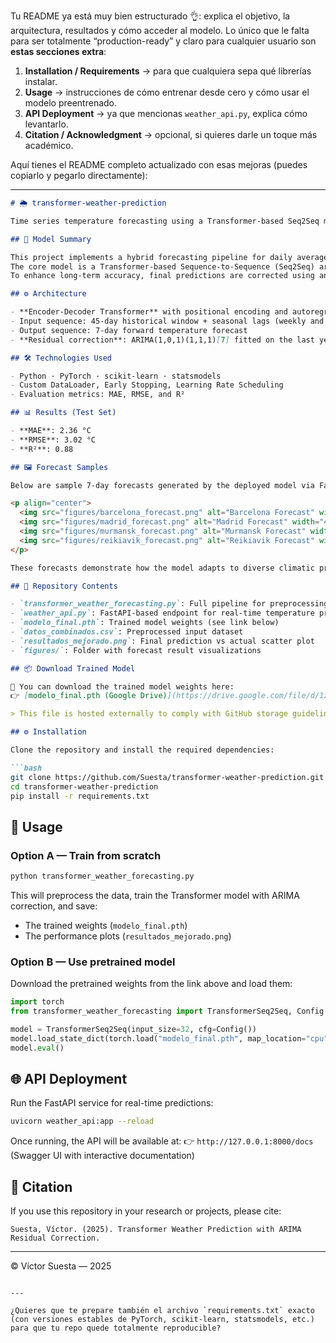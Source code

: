 Tu README ya está muy bien estructurado 👌: explica el objetivo, la arquitectura, resultados y cómo acceder al modelo.
Lo único que le falta para ser totalmente “production-ready” y claro para cualquier usuario son **estas secciones extra**:

1. **Installation / Requirements** → para que cualquiera sepa qué librerías instalar.
2. **Usage** → instrucciones de cómo entrenar desde cero y cómo usar el modelo preentrenado.
3. **API Deployment** → ya que mencionas `weather_api.py`, explica cómo levantarlo.
4. **Citation / Acknowledgment** → opcional, si quieres darle un toque más académico.

Aquí tienes el README completo actualizado con esas mejoras (puedes copiarlo y pegarlo directamente):

---

````markdown
# 🌦️ transformer-weather-prediction

Time series temperature forecasting using a Transformer-based Seq2Seq model with ARIMA residual adjustment.

## 🧠 Model Summary

This project implements a hybrid forecasting pipeline for daily average temperatures across 21 European cities.  
The core model is a Transformer-based Sequence-to-Sequence (Seq2Seq) architecture trained on sliding windows of historical meteorological data.  
To enhance long-term accuracy, final predictions are corrected using an ARIMA model fitted on the residuals.

## ⚙️ Architecture

- **Encoder-Decoder Transformer** with positional encoding and autoregressive decoding  
- Input sequence: 45-day historical window + seasonal lags (weekly and yearly)  
- Output sequence: 7-day forward temperature forecast  
- **Residual correction**: ARIMA(1,0,1)(1,1,1)[7] fitted on the last year of training residuals

## 🛠️ Technologies Used

- Python · PyTorch · scikit-learn · statsmodels  
- Custom DataLoader, Early Stopping, Learning Rate Scheduling  
- Evaluation metrics: MAE, RMSE, and R²

## 📊 Results (Test Set)

- **MAE**: 2.36 °C  
- **RMSE**: 3.02 °C  
- **R²**: 0.88

## 🖼️ Forecast Samples

Below are sample 7-day forecasts generated by the deployed model via FastAPI:

<p align="center">
  <img src="figures/barcelona_forecast.png" alt="Barcelona Forecast" width="400"/>
  <img src="figures/madrid_forecast.png" alt="Madrid Forecast" width="400"/>
  <img src="figures/murmansk_forecast.png" alt="Murmansk Forecast" width="400"/>
  <img src="figures/reikiavik_forecast.png" alt="Reikiavik Forecast" width="400"/>
</p>

These forecasts demonstrate how the model adapts to diverse climatic profiles across Europe.

## 📁 Repository Contents

- `transformer_weather_forecasting.py`: Full pipeline for preprocessing, training, evaluation, and ARIMA correction  
- `weather_api.py`: FastAPI-based endpoint for real-time temperature prediction  
- `modelo_final.pth`: Trained model weights (see link below)  
- `datos_combinados.csv`: Preprocessed input dataset  
- `resultados_mejorado.png`: Final prediction vs actual scatter plot  
- `figures/`: Folder with forecast result visualizations

## 📦 Download Trained Model

🔗 You can download the trained model weights here:  
👉 [modelo_final.pth (Google Drive)](https://drive.google.com/file/d/1ziS0eqpvQCVH8lnDZmApKUwZIavyKQaa/view?usp=sharing)

> This file is hosted externally to comply with GitHub storage guidelines.

## ⚙️ Installation

Clone the repository and install the required dependencies:

```bash
git clone https://github.com/Suesta/transformer-weather-prediction.git
cd transformer-weather-prediction
pip install -r requirements.txt
````

## 🚀 Usage

### Option A — Train from scratch

```bash
python transformer_weather_forecasting.py
```

This will preprocess the data, train the Transformer model with ARIMA correction, and save:

* The trained weights (`modelo_final.pth`)
* The performance plots (`resultados_mejorado.png`)

### Option B — Use pretrained model

Download the pretrained weights from the link above and load them:

```python
import torch
from transformer_weather_forecasting import TransformerSeq2Seq, Config

model = TransformerSeq2Seq(input_size=32, cfg=Config())
model.load_state_dict(torch.load("modelo_final.pth", map_location="cpu"))
model.eval()
```

## 🌐 API Deployment

Run the FastAPI service for real-time predictions:

```bash
uvicorn weather_api:app --reload
```

Once running, the API will be available at:
👉 `http://127.0.0.1:8000/docs` (Swagger UI with interactive documentation)

## 📖 Citation

If you use this repository in your research or projects, please cite:

```
Suesta, Víctor. (2025). Transformer Weather Prediction with ARIMA Residual Correction.
```

---

© Víctor Suesta — 2025

```

---

¿Quieres que te prepare también el archivo `requirements.txt` exacto (con versiones estables de PyTorch, scikit-learn, statsmodels, etc.) para que tu repo quede totalmente reproducible?
```
